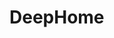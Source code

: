 # DeepHome

<!-- Global site tag (gtag.js) - Google Analytics -->
<script async src="https://www.googletagmanager.com/gtag/js?id=G-3SGNXZF42T"></script>
<script>
  window.dataLayer = window.dataLayer || [];
  function gtag(){dataLayer.push(arguments);}
  gtag('js', new Date());

  gtag('config', 'G-3SGNXZF42T');
</script>
